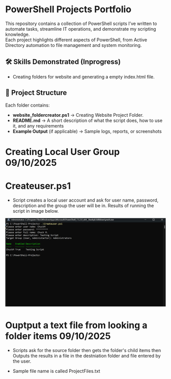 # PowerShell Projects Portfolio

This repository contains a collection of PowerShell scripts I’ve written to automate tasks, streamline IT operations, and demonstrate my scripting knowledge.  
Each project highlights different aspects of PowerShell, from Active Directory automation to file management and system monitoring.


## 🛠 Skills Demonstrated (Inprogress)
- Creating folders for website and generating a empty index.html file.


## 📂 Project Structure
Each folder contains:
- **website_foldercreator.ps1** → Creating Website Project Folder.
- **README.md** → A short description of what the script does, how to use it, and any requirements
- **Example Output** (if applicable) → Sample logs, reports, or screenshots


# Creating Local User Group 09/10/2025
# Createuser.ps1
- Script creates a local user account and ask for user name, password, description and the group the user will be in. Results of running the script in image below.

![alt text](ScreenCaptures/CreateLocalUserAccount.png)

# Ouptput a text file from looking a folder items 09/10/2025
- Scripts ask for the source folder then gets the folder's child items then Outputs the results in a file in the destniation folder and file entered by the user.

- Sample file name is called ProjectFiles.txt

